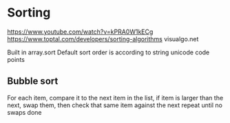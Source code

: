 # Sorting

https://www.youtube.com/watch?v=kPRA0W1kECg
https://www.toptal.com/developers/sorting-algorithms
visualgo.net

Built in array.sort
Default sort order is according to string unicode code points

## Bubble sort
For each item, compare it to the next item in the list, if item is larger than the next, swap them, then check that same
item against the next
repeat until no swaps done
